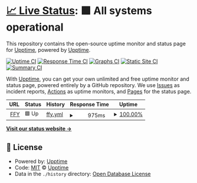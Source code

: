 # [📈 Live Status](https://https://oeyoew.fun): <!--live status--> **🟩 All systems operational**

This repository contains the open-source uptime monitor and status page for [Upptime](https://upptime.js.org), powered by [Upptime](https://github.com/upptime/upptime).

[![Uptime CI](https://github.com/upptime/upptime/workflows/Uptime%20CI/badge.svg)](https://github.com/upptime/upptime/actions?query=workflow%3A%22Uptime+CI%22)
[![Response Time CI](https://github.com/upptime/upptime/workflows/Response%20Time%20CI/badge.svg)](https://github.com/upptime/upptime/actions?query=workflow%3A%22Response+Time+CI%22)
[![Graphs CI](https://github.com/upptime/upptime/workflows/Graphs%20CI/badge.svg)](https://github.com/upptime/upptime/actions?query=workflow%3A%22Graphs+CI%22)
[![Static Site CI](https://github.com/upptime/upptime/workflows/Static%20Site%20CI/badge.svg)](https://github.com/upptime/upptime/actions?query=workflow%3A%22Static+Site+CI%22)
[![Summary CI](https://github.com/upptime/upptime/workflows/Summary%20CI/badge.svg)](https://github.com/upptime/upptime/actions?query=workflow%3A%22Summary+CI%22)

With [Upptime](https://upptime.js.org), you can get your own unlimited and free uptime monitor and status page, powered entirely by a GitHub repository. We use [Issues](https://github.com/upptime/upptime/issues) as incident reports, [Actions](https://github.com/upptime/upptime/actions) as uptime monitors, and [Pages](https://https://oeyoew.fun) for the status page.

<!--start: status pages-->
<!-- This summary is generated by Upptime (https://github.com/upptime/upptime) -->
<!-- Do not edit this manually, your changes will be overwritten -->
<!-- prettier-ignore -->
| URL | Status | History | Response Time | Uptime |
| --- | ------ | ------- | ------------- | ------ |
| <img alt="" src="https://oeyoew.fun/favicon.ico" height="13"> [FFY](oeyoew.fun) | 🟩 Up | [ffy.yml](https://github.com/oeyoews/upptime/commits/HEAD/history/ffy.yml) | <details><summary><img alt="Response time graph" src="./graphs/ffy/response-time-week.png" height="20"> 975ms</summary><br><a href="https://upptime.github.io/upptime/history/ffy"><img alt="Response time 975" src="https://img.shields.io/endpoint?url=https%3A%2F%2Fraw.githubusercontent.com%2Foeyoews%2Fupptime%2FHEAD%2Fapi%2Fffy%2Fresponse-time.json"></a><br><a href="https://upptime.github.io/upptime/history/ffy"><img alt="24-hour response time 975" src="https://img.shields.io/endpoint?url=https%3A%2F%2Fraw.githubusercontent.com%2Foeyoews%2Fupptime%2FHEAD%2Fapi%2Fffy%2Fresponse-time-day.json"></a><br><a href="https://upptime.github.io/upptime/history/ffy"><img alt="7-day response time 975" src="https://img.shields.io/endpoint?url=https%3A%2F%2Fraw.githubusercontent.com%2Foeyoews%2Fupptime%2FHEAD%2Fapi%2Fffy%2Fresponse-time-week.json"></a><br><a href="https://upptime.github.io/upptime/history/ffy"><img alt="30-day response time 975" src="https://img.shields.io/endpoint?url=https%3A%2F%2Fraw.githubusercontent.com%2Foeyoews%2Fupptime%2FHEAD%2Fapi%2Fffy%2Fresponse-time-month.json"></a><br><a href="https://upptime.github.io/upptime/history/ffy"><img alt="1-year response time 975" src="https://img.shields.io/endpoint?url=https%3A%2F%2Fraw.githubusercontent.com%2Foeyoews%2Fupptime%2FHEAD%2Fapi%2Fffy%2Fresponse-time-year.json"></a></details> | <details><summary><a href="https://upptime.github.io/upptime/history/ffy">100.00%</a></summary><a href="https://upptime.github.io/upptime/history/ffy"><img alt="All-time uptime 100.00%" src="https://img.shields.io/endpoint?url=https%3A%2F%2Fraw.githubusercontent.com%2Foeyoews%2Fupptime%2FHEAD%2Fapi%2Fffy%2Fuptime.json"></a><br><a href="https://upptime.github.io/upptime/history/ffy"><img alt="24-hour uptime 100.00%" src="https://img.shields.io/endpoint?url=https%3A%2F%2Fraw.githubusercontent.com%2Foeyoews%2Fupptime%2FHEAD%2Fapi%2Fffy%2Fuptime-day.json"></a><br><a href="https://upptime.github.io/upptime/history/ffy"><img alt="7-day uptime 100.00%" src="https://img.shields.io/endpoint?url=https%3A%2F%2Fraw.githubusercontent.com%2Foeyoews%2Fupptime%2FHEAD%2Fapi%2Fffy%2Fuptime-week.json"></a><br><a href="https://upptime.github.io/upptime/history/ffy"><img alt="30-day uptime 100.00%" src="https://img.shields.io/endpoint?url=https%3A%2F%2Fraw.githubusercontent.com%2Foeyoews%2Fupptime%2FHEAD%2Fapi%2Fffy%2Fuptime-month.json"></a><br><a href="https://upptime.github.io/upptime/history/ffy"><img alt="1-year uptime 100.00%" src="https://img.shields.io/endpoint?url=https%3A%2F%2Fraw.githubusercontent.com%2Foeyoews%2Fupptime%2FHEAD%2Fapi%2Fffy%2Fuptime-year.json"></a></details>

<!--end: status pages-->

[**Visit our status website →**](https://oeyoews.github.io/upptime/)

## 📄 License

- Powered by: [Upptime](https://github.com/upptime/upptime)
- Code: [MIT](./LICENSE) © [Upptime](https://upptime.js.org)
- Data in the `./history` directory: [Open Database License](https://opendatacommons.org/licenses/odbl/1-0/)
